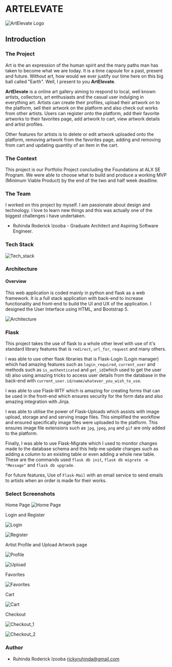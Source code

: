 # ARTELEVATE

![ArtElevate Logo](app/static/images/artelevate_logo.png)

## Introduction
### The Project

Art is the an expression of the human spirit and the many paths man has taken to become what we are today. It is a time capsule for a past, present and future. Without art, how would we ever justify our time here on this big ball called "Earth". Well, I present to you **ArtElevate**.

**ArtElevate** is a online art gallery aiming to respond to local, well known artists, collectors, art enthusiasts and the casual user indulging in everything art. Artists can create their profiles, upload their artwork on to the platform, sell their artwork on the platform and also check out works from other artists. Users can register onto the platform, add their favorite artworks to their favorites page, add artwork to cart, view artwork details and artist profiles.

Other features for artists is to delete or edit artwork uploaded onto the platform, removing artwork from the favorites page, adding and removing from cart and updating quantity of an item in the cart.

### The Context

This project is our Portfolio Project concluding the Foundations at ALX SE Program. We were able to choose what to build and produce a working MVP (Minimum Viable Product) by the end of the two and half week deadline.

### The Team

I worked on this project by myself. I am passionate about design and technology. I love to learn new things and this was actually one of the biggest challenges i have undertaken.

* Ruhinda Roderick Izooba - Graduate Architect and Aspiring Software Engineer.

### Tech Stack

![Tech_stack](/README/Tech%20stack.png)

### Architecture
#### Overview

This web application is coded mainly in python and flask as a web framework. It is a full stack application with back-end to increase functionality and front-end to build the UI and UX of the application. I designed the User Interface using HTML, and Bootstrap 5.

![Architecture](/README/artelevate.jpg)


### Flask

This project takes the use of flask to a whole other level with use of it's standard library features that is `redirect`, `url_for`, `request` and many others.

I was able to use other flask libraries that is Flask-Login (Login manager) which had amazing features such as `login_required`, `current_user` and methods such as `is_authenticated` and `get_id`(which used to get the user id) also using amazing tricks to access user details from the database in the back-end with `current_user.id/name/whatever_you_wish_to_use`.

I was able to use Flask-WTF which is amazing for creating forms that can be used in the front-end which ensures security for the form data and also amazing integration with Jinja.

I was able to utilise the power of Flask-Uploads which assists with image upload, storage and and serving image files. This simplified the workflow and ensured specifically image files were uploaded to the platform. This ensures image file extensions such as `jpg`, `jpeg`, `png` and `gif` are only added to the platform.

Finally, I was able to use Flask-Migrate which I used to monitor changes made to the database schema and this help me update changes such as adding a column to an existing table or even adding a whole new table. These are the commands used `flask db init`, `flask db migrate -m "Message"` and `flask db upgrade`.

For future features, Use of `Flask-Mail` with an email service to send emails to artists when an order is made for their works.

### Select Screenshots

Home Page
![Home Page](/README/Screenshot%202024-05-09%20035904.png)

Login and Register

![Login](/README/Screenshot%202024-05-09%20161201.png)

![Register](/README/Screenshot%202024-05-09%20161252.png)

Artist Profile and Upload Artwork page

![Profile](/README/Screenshot%202024-05-09%20162213.png)

![Upload](/README/Screenshot%202024-05-09%20162442.png)

Favorites

![Favorites](/README/Screenshot%202024-05-09%20161612.png)

Cart

![Cart](/README/Screenshot%202024-05-09%20161741.png)

Checkout

![Checkout_1](/README/Screenshot%202024-05-09%20161927.png)

![Checkout_2](/README/Screenshot%202024-05-09%20162007.png)

### Author

* Ruhinda Roderick Izooba <rickyruhinda@gmail.com>

